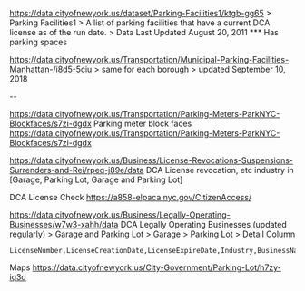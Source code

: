 
https://data.cityofnewyork.us/dataset/Parking-Facilities1/ktgb-gg65
    > Parking Facilities1
    > A list of parking facilities that have a current DCA license as of the run date.
    > Data Last Updated August 20, 2011
    *** Has parking spaces
    

https://data.cityofnewyork.us/Transportation/Municipal-Parking-Facilities-Manhattan-/i8d5-5ciu
    > same for each borough
    > updated September 10, 2018


--

https://data.cityofnewyork.us/Transportation/Parking-Meters-ParkNYC-Blockfaces/s7zi-dgdx
Parking meter block faces
    https://data.cityofnewyork.us/Transportation/Parking-Meters-ParkNYC-Blockfaces/s7zi-dgdx
    

https://data.cityofnewyork.us/Business/License-Revocations-Suspensions-Surrenders-and-Rei/rpeq-j89e/data
    DCA License revocation, etc
        industry in [Garage, Parking Lot, Garage and Parking Lot]

DCA License Check
    https://a858-elpaca.nyc.gov/CitizenAccess/

https://data.cityofnewyork.us/Business/Legally-Operating-Businesses/w7w3-xahh/data
DCA Legally Operating Businesses (updated regularly)
    > Garage and Parking Lot
    > Garage
    > Parking Lot
        > Detail Column
    
    LicenseNumber,LicenseCreationDate,LicenseExpireDate,Industry,BusinessName,BusinessName2,AddressBuilding,AddressStreetName,AddressBorough,Detail
    

Maps https://data.cityofnewyork.us/City-Government/Parking-Lot/h7zy-iq3d